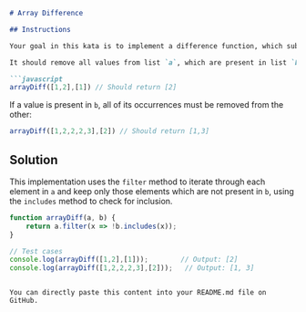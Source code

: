 
```markdown
# Array Difference

## Instructions

Your goal in this kata is to implement a difference function, which subtracts one list from another and returns the result.

It should remove all values from list `a`, which are present in list `b`, keeping their order.

```javascript
arrayDiff([1,2],[1]) // Should return [2]
```

If a value is present in `b`, all of its occurrences must be removed from the other:

```javascript
arrayDiff([1,2,2,2,3],[2]) // Should return [1,3]
```

## Solution

This implementation uses the `filter` method to iterate through each element in `a` and keep only those elements which are not present in `b`, using the `includes` method to check for inclusion.

```javascript
function arrayDiff(a, b) {
    return a.filter(x => !b.includes(x));
}

// Test cases
console.log(arrayDiff([1,2],[1]));        // Output: [2]
console.log(arrayDiff([1,2,2,2,3],[2]));   // Output: [1, 3]
```
```

You can directly paste this content into your README.md file on GitHub.
